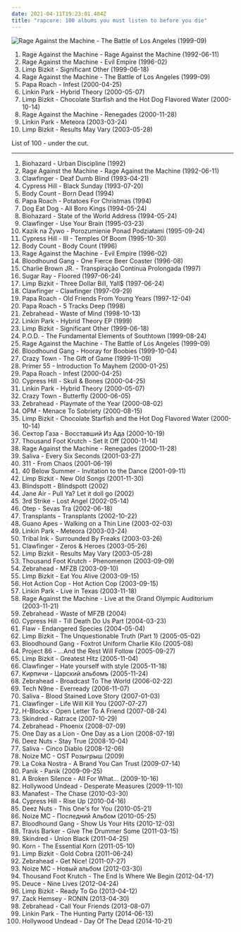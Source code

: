 ```yaml
---
date: 2021-04-11T19:23:01.404Z
title: "rapcore: 100 albums you must listen to before you die"
---
```

![Rage Against the Machine - The Battle of Los Angeles (1999-09)](http://coverartarchive.org/release/962df9d5-0ab5-4f90-97d9-99cb0ab52360/2939556829-500.jpg "Rage Against the Machine - The Battle of Los Angeles (1999-09)")
<ol class="albums">
<li data-cover="https://img.discogs.com/iTqMk9mKwHL-LEb8Y7xZsdugBxo=/fit-in/591x778/filters:strip_icc():format(jpeg):mode_rgb():quality(90)/discogs-images/R-1113698-1221514241.jpeg.jpg" data-tags="rock" role="button">Rage Against the Machine - Rage Against the Machine (1992-06-11)</li>
<li data-cover="http://coverartarchive.org/release/761086d5-3b0d-4fce-a9df-9a646b4e373b/14847715902-500.jpg" data-tags="rock, alternative" role="button">Rage Against the Machine - Evil Empire (1996-02)</li>
<li data-cover="http://coverartarchive.org/release/be3e00aa-368a-3f09-ac96-cd094e9a7151/3234514330-500.jpg" data-tags="nu metal" role="button">Limp Bizkit - Significant Other (1999-06-18)</li>
<li data-cover="http://coverartarchive.org/release/962df9d5-0ab5-4f90-97d9-99cb0ab52360/2939556829-500.jpg" data-tags="rock" role="button">Rage Against the Machine - The Battle of Los Angeles (1999-09)</li>
<li data-cover="http://coverartarchive.org/release/98a07793-52b7-42d3-8801-2cfdca0663c3/11769582808-500.jpg" data-tags="nu metal" role="button">Papa Roach - Infest (2000-04-25)</li>
<li data-cover="http://coverartarchive.org/release/f0cd4041-f859-4b97-b563-3b5f33f98d9d/14504927551-500.jpg" data-tags="nu metal, rock" role="button">Linkin Park - Hybrid Theory (2000-05-07)</li>
<li data-cover="http://coverartarchive.org/release/db6705c1-7e7c-4497-ae08-12b7d22ab4e2/4710678617-500.jpg" data-tags="nu metal" role="button">Limp Bizkit - Chocolate Starfish and the Hot Dog Flavored Water (2000-10-14)</li>
<li data-cover="http://coverartarchive.org/release/1c293abc-3993-3d1d-bb8d-e8fe18621488/9245164218-500.jpg" data-tags="rock, alternative rock" role="button">Rage Against the Machine - Renegades (2000-11-28)</li>
<li data-cover="http://coverartarchive.org/release/f3bfd870-0708-46d0-9953-9f5f573fb600/9085615951-500.jpg" data-tags="nu metal, rock, linkin park" role="button">Linkin Park - Meteora (2003-03-24)</li>
<li data-cover="https://img.discogs.com/kVvo2DTkK2Dzl7sgWMGmEQRnFsc=/fit-in/600x533/filters:strip_icc():format(jpeg):mode_rgb():quality(90)/discogs-images/R-506066-1415177260-6396.jpeg.jpg" data-tags="nu metal, rapcore, rock" role="button">Limp Bizkit - Results May Vary (2003-05-28)</li>
</ol>
List of 100 - under the cut.
<!-- more -->

_________________

<ol class="albums">
<li data-cover="https://img.discogs.com/5oPxLLkt4GQseu-r7YxV1bDiLD4=/fit-in/558x486/filters:strip_icc():format(jpeg):mode_rgb():quality(90)/discogs-images/R-2888434-1355651670-2534.jpeg.jpg" data-tags="hardcore" role="button">
Biohazard - Urban Discipline (1992)
</li>
<li data-cover="https://img.discogs.com/iTqMk9mKwHL-LEb8Y7xZsdugBxo=/fit-in/591x778/filters:strip_icc():format(jpeg):mode_rgb():quality(90)/discogs-images/R-1113698-1221514241.jpeg.jpg" data-tags="rock" role="button">
Rage Against the Machine - Rage Against the Machine (1992-06-11)
</li>
<li data-cover="https://img.discogs.com/DJMNsVbbAmqpb2pyttl8st3xo70=/fit-in/600x595/filters:strip_icc():format(jpeg):mode_rgb():quality(90)/discogs-images/R-369994-1362438913-5417.jpeg.jpg" data-tags="crossover, rap metal" role="button">
Clawfinger - Deaf Dumb Blind (1993-04-21)
</li>
<li data-cover="https://img.discogs.com/2GgQjIjcDb1eAQyuyx6IXw0Sf78=/fit-in/600x600/filters:strip_icc():format(jpeg):mode_rgb():quality(90)/discogs-images/R-16516737-1608227995-7003.jpeg.jpg" data-tags="hip-hop, rap" role="button">
Cypress Hill - Black Sunday (1993-07-20)
</li>
<li data-cover="https://img.discogs.com/ztqkg4pUcJ_V6J_bdE48DL-IdK0=/fit-in/588x453/filters:strip_icc():format(jpeg):mode_rgb():quality(90)/discogs-images/R-418023-1396547872-2533.jpeg.jpg" data-tags="crossover" role="button">
Body Count - Born Dead (1994)
</li>
<li data-cover="http://coverartarchive.org/release/06c8f48c-caa0-4282-b7fe-264c4b673085/2192549116-500.jpg" data-tags="rapcore, nu metal, funk rock" role="button">
Papa Roach - Potatoes For Christmas (1994)
</li>
<li data-cover="http://coverartarchive.org/release/4592d54c-c3d4-4128-81b3-9acc1377d35a/10430050533-500.jpg" data-tags="rapcore" role="button">
Dog Eat Dog - All Boro Kings (1994-05-24)
</li>
<li data-cover="http://coverartarchive.org/release/67b94fca-8bfc-4e52-8d3a-26a2f0f72049/6144038448-500.jpg" data-tags="hardcore" role="button">
Biohazard - State of the World Address (1994-05-24)
</li>
<li data-cover="https://img.discogs.com/I5XVwwBubUKRhOn2vi1WUKid2zU=/fit-in/600x585/filters:strip_icc():format(jpeg):mode_rgb():quality(90)/discogs-images/R-374239-1486079021-3066.jpeg.jpg" data-tags="crossover" role="button">
Clawfinger - Use Your Brain (1995-03-23)
</li>
<li data-cover="http://coverartarchive.org/release/ff040c58-bc69-4fc6-a6b1-34da0d16dd0e/7231670487-500.jpg" data-tags="crossover, rapcore, nu metal, rap metal, litza" role="button">
Kazik na Żywo - Porozumienie Ponad Podziałami (1995-09-24)
</li>
<li data-cover="http://coverartarchive.org/release/399bae8e-7413-4cf7-a70c-36e8514fa9b9/9439590397-500.jpg" data-tags="hip hop, rap, latin, psychedelic, 90s, rapcore, free palestine, rap concret, originales, 90s in music" role="button">
Cypress Hill - III - Temples Of Boom (1995-10-30)
</li>
<li data-cover="http://coverartarchive.org/release/5ca68cf0-608a-426b-9572-bcbfe0ae40be/16648702520-500.jpg" data-tags="crossover, hardcore" role="button">
Body Count - Body Count (1996)
</li>
<li data-cover="http://coverartarchive.org/release/761086d5-3b0d-4fce-a9df-9a646b4e373b/14847715902-500.jpg" data-tags="rock, alternative" role="button">
Rage Against the Machine - Evil Empire (1996-02)
</li>
<li data-cover="https://img.discogs.com/8nkM00XOwCfXgXcNbAIWfFLPDIU=/fit-in/599x503/filters:strip_icc():format(jpeg):mode_rgb():quality(90)/discogs-images/R-3798511-1349549053-9234.jpeg.jpg" data-tags="alternative rock, rock, alternative" role="button">
Bloodhound Gang - One Fierce Beer Coaster (1996-08)
</li>
<li data-cover="http://coverartarchive.org/release/e9bdf2fc-fd7f-4ce1-aa04-10112f26c594/26844289820-500.jpg" data-tags="rock, skate punk" role="button">
Charlie Brown JR. - Transpiração Contínua Prolongada (1997)
</li>
<li data-cover="http://coverartarchive.org/release/7aa940e5-6128-4ed1-9d89-86458a1b5ec6/8008267577-500.jpg" data-tags="punk, alternative metal" role="button">
Sugar Ray - Floored (1997-06-24)
</li>
<li data-cover="https://img.discogs.com/FgdEQBXFd7GTQi4f9CjkNGRTPis=/fit-in/600x935/filters:strip_icc():format(jpeg):mode_rgb():quality(90)/discogs-images/R-6088542-1410770631-6518.jpeg.jpg" data-tags="nu metal, rapcore" role="button">
Limp Bizkit - Three Dollar Bill, Yall$ (1997-06-24)
</li>
<li data-cover="http://coverartarchive.org/release/dc15e8e7-33ce-4b3c-a802-6dcc71c5f596/5337928255-500.jpg" data-tags="industrial metal, rapcore, industrial" role="button">
Clawfinger - Clawfinger (1997-09-29)
</li>
<li data-cover="http://coverartarchive.org/release/ff1f54ea-6e5d-4b61-b1e8-64371bbe3d44/1735086782-500.jpg" data-tags="rapcore, nu metal" role="button">
Papa Roach - Old Friends From Young Years (1997-12-04)
</li>
<li data-cover="http://coverartarchive.org/release/0fb494e9-cfcc-471b-b136-6fc27737d64b/2192535828-500.jpg" data-tags="rapcore, nu metal" role="button">
Papa Roach - 5 Tracks Deep (1998)
</li>
<li data-cover="http://coverartarchive.org/release/353d95fc-d4a9-45aa-9d7f-2f0a4b911412/1545454230-500.jpg" data-tags="pop punk" role="button">
Zebrahead - Waste of Mind (1998-10-13)
</li>
<li data-cover="http://coverartarchive.org/release/fc40043d-0584-4402-ac6a-91b02a1d20c0/7392541235-500.jpg" data-tags="nu metal" role="button">
Linkin Park - Hybrid Theory EP (1999)
</li>
<li data-cover="http://coverartarchive.org/release/be3e00aa-368a-3f09-ac96-cd094e9a7151/3234514330-500.jpg" data-tags="nu metal" role="button">
Limp Bizkit - Significant Other (1999-06-18)
</li>
<li data-cover="http://coverartarchive.org/release/8227ec30-5bd0-44f3-90a4-05996f8fe902/15634524801-500.jpg" data-tags="nu metal" role="button">
P.O.D. - The Fundamental Elements of Southtown (1999-08-24)
</li>
<li data-cover="http://coverartarchive.org/release/962df9d5-0ab5-4f90-97d9-99cb0ab52360/2939556829-500.jpg" data-tags="rock" role="button">
Rage Against the Machine - The Battle of Los Angeles (1999-09)
</li>
<li data-cover="http://coverartarchive.org/release/9cc4a6cf-e830-4971-abe9-1af4f17061e3/9628896082-500.jpg" data-tags="rock, alternative, alternative rock" role="button">
Bloodhound Gang - Hooray for Boobies (1999-10-04)
</li>
<li data-cover="https://img.discogs.com/00JxH-GC78GMdkj_qkb47ZwJ3OE=/fit-in/600x600/filters:strip_icc():format(jpeg):mode_rgb():quality(90)/discogs-images/R-4420449-1364407920-8248.jpeg.jpg" data-tags="rapcore" role="button">
Crazy Town - The Gift of Game (1999-11-09)
</li>
<li data-cover="http://coverartarchive.org/release/ab8dadc1-9c12-4649-992a-64cad3c3b30e/27436513350-500.jpg" data-tags="crossover, rapcore" role="button">
Primer 55 - Introduction To Mayhem (2000-01-25)
</li>
<li data-cover="http://coverartarchive.org/release/98a07793-52b7-42d3-8801-2cfdca0663c3/11769582808-500.jpg" data-tags="nu metal" role="button">
Papa Roach - Infest (2000-04-25)
</li>
<li data-cover="https://img.discogs.com/-FTLXlXt_wEClCPah1OnIfjAmQE=/fit-in/450x450/filters:strip_icc():format(jpeg):mode_rgb():quality(90)/discogs-images/R-519605-1264963269.jpeg.jpg" data-tags="rapcore, hip-hop" role="button">
Cypress Hill - Skull & Bones (2000-04-25)
</li>
<li data-cover="http://coverartarchive.org/release/f0cd4041-f859-4b97-b563-3b5f33f98d9d/14504927551-500.jpg" data-tags="nu metal, rock" role="button">
Linkin Park - Hybrid Theory (2000-05-07)
</li>
<li data-cover="http://coverartarchive.org/release/75680dcb-1e47-4c40-86ed-65357c90e827/24931499925-500.jpg" data-tags="hip hop, rock, rapcore" role="button">
Crazy Town - Butterfly (2000-06-05)
</li>
<li data-cover="http://coverartarchive.org/release/db66e6ec-b295-4f64-bd96-9311186d0df0/5571534834-500.jpg" data-tags="pop punk, punk rock, rapcore" role="button">
Zebrahead - Playmate of the Year (2000-08-02)
</li>
<li data-cover="http://coverartarchive.org/release/1e248a9d-0170-3794-a978-f4c7af69f2cf/15248751850-500.jpg" data-tags="alternative" role="button">
OPM - Menace To Sobriety (2000-08-15)
</li>
<li data-cover="http://coverartarchive.org/release/db6705c1-7e7c-4497-ae08-12b7d22ab4e2/4710678617-500.jpg" data-tags="nu metal" role="button">
Limp Bizkit - Chocolate Starfish and the Hot Dog Flavored Water (2000-10-14)
</li>
<li data-cover="https://img.discogs.com/mGd3htHtlTpj-g7sSXwgubpRtG0=/fit-in/600x613/filters:strip_icc():format(jpeg):mode_rgb():quality(90)/discogs-images/R-5107767-1384783179-8768.jpeg.jpg" data-tags="metal, rapcore" role="button">
Сектор Газа - Восставший Из Ада (2000-10-19)
</li>
<li data-cover="http://coverartarchive.org/release/a2ce7197-a25c-4679-86b7-0e938cf2aebd/27852527490-500.jpg" data-tags="rapcore" role="button">
Thousand Foot Krutch - Set It Off (2000-11-14)
</li>
<li data-cover="http://coverartarchive.org/release/1c293abc-3993-3d1d-bb8d-e8fe18621488/9245164218-500.jpg" data-tags="rock, alternative rock" role="button">
Rage Against the Machine - Renegades (2000-11-28)
</li>
<li data-cover="http://coverartarchive.org/release/f38a8e29-3c4f-438b-809d-afd2ac0b603b/16490273372-500.jpg" data-tags="nu metal, hard rock" role="button">
Saliva - Every Six Seconds (2001-03-27)
</li>
<li data-cover="http://coverartarchive.org/release/42680bd0-54d5-4f68-9b4a-187861ff634f/15999540484-500.jpg" data-tags="reggae, alternative rock, rock" role="button">
311 - From Chaos (2001-06-19)
</li>
<li data-cover="https://via.placeholder.com/450" data-tags="nu metal" role="button">
40 Below Summer - Invitation to the Dance (2001-09-11)
</li>
<li data-cover="http://coverartarchive.org/release/13103c1f-091a-457a-9933-41503e9c20b1/15248819276-500.jpg" data-tags="remix, nu metal, hip-hop" role="button">
Limp Bizkit - New Old Songs (2001-11-30)
</li>
<li data-cover="https://img.discogs.com/FI5HBHQ2lDZKlI88QEYLzfhiHms=/fit-in/600x525/filters:strip_icc():format(jpeg):mode_rgb():quality(90)/discogs-images/R-3429400-1584229219-6923.mpo.jpg" data-tags="rap, rapcore, nu metal, rap rock, peborit album, blindspott, albums in my cd rack" role="button">
Blindspott - Blindspott (2002)
</li>
<li data-cover="http://coverartarchive.org/release/3a64d85a-ae57-41f7-ac17-13228ff0eaea/20928284068-500.jpg" data-tags="rapcore, nu metal" role="button">
Jane Air - Pull Ya? Let it doll go (2002)
</li>
<li data-cover="http://coverartarchive.org/release/d74363e7-3b88-43b2-8c0e-07b1e2387fe7/11181792802-500.jpg" data-tags="3rd strike" role="button">
3rd Strike - Lost Angel (2002-05-14)
</li>
<li data-cover="http://coverartarchive.org/release/26b922bd-a931-4938-93f5-b9a09d227c10/9831908947-500.jpg" data-tags="metal, nu metal" role="button">
Otep - Sevas Tra (2002-06-18)
</li>
<li data-cover="https://img.discogs.com/1YbCa_LUFfTJlv-EsKzNe_4WaF0=/fit-in/600x596/filters:strip_icc():format(jpeg):mode_rgb():quality(90)/discogs-images/R-1325572-1429907599-1947.jpeg.jpg" data-tags="punk" role="button">
Transplants - Transplants (2002-10-22)
</li>
<li data-cover="http://coverartarchive.org/release/40e7c84f-309b-4d2e-b93c-c9d56f682665/17105713835-500.jpg" data-tags="alternative rock" role="button">
Guano Apes - Walking on a Thin Line (2003-02-03)
</li>
<li data-cover="http://coverartarchive.org/release/f3bfd870-0708-46d0-9953-9f5f573fb600/9085615951-500.jpg" data-tags="nu metal, rock, linkin park" role="button">
Linkin Park - Meteora (2003-03-24)
</li>
<li data-cover="https://img.discogs.com/TmQbV913FVbIEhOfGX5fJDdJLhY=/fit-in/300x306/filters:strip_icc():format(jpeg):mode_rgb():quality(90)/discogs-images/R-6560574-1422026632-2911.jpeg.jpg" data-tags="rapcore" role="button">
Tribal Ink - Surrounded By Freaks (2003-03-26)
</li>
<li data-cover="https://img.discogs.com/CYKJnsbVVtQNYwcHFhHz5I709YQ=/fit-in/395x600/filters:strip_icc():format(jpeg):mode_rgb():quality(90)/discogs-images/R-5365546-1391591004-5448.jpeg.jpg" data-tags="metal, crossover" role="button">
Clawfinger - Zeros & Heroes (2003-05-26)
</li>
<li data-cover="https://img.discogs.com/kVvo2DTkK2Dzl7sgWMGmEQRnFsc=/fit-in/600x533/filters:strip_icc():format(jpeg):mode_rgb():quality(90)/discogs-images/R-506066-1415177260-6396.jpeg.jpg" data-tags="nu metal, rapcore, rock" role="button">
Limp Bizkit - Results May Vary (2003-05-28)
</li>
<li data-cover="http://coverartarchive.org/release/08902a42-9afa-3337-8267-b333a89dd5da/24702019693-500.jpg" data-tags="alternative rock" role="button">
Thousand Foot Krutch - Phenomenon (2003-09-09)
</li>
<li data-cover="http://coverartarchive.org/release/89169ae4-2f74-462b-be32-f0375e936da0/7479087109-500.jpg" data-tags="punk rock, rapcore" role="button">
Zebrahead - MFZB (2003-09-10)
</li>
<li data-cover="https://img.discogs.com/d1f2f6c50c776450fdf23512dbd7301b20ea34dc/images/spacer.gif" data-tags="alternative metal, single" role="button">
Limp Bizkit - Eat You Alive (2003-09-15)
</li>
<li data-cover="http://coverartarchive.org/release/1d744d66-1fdb-4dff-9392-e0e2bbf3f702/17652420521-500.jpg" data-tags="alternative" role="button">
Hot Action Cop - Hot Action Cop (2003-09-15)
</li>
<li data-cover="http://coverartarchive.org/release/0edb5cf7-aaff-4376-8a6b-373a0f08ce39/15089945297-500.jpg" data-tags="nu metal" role="button">
Linkin Park - Live in Texas (2003-11-18)
</li>
<li data-cover="http://coverartarchive.org/release/42607845-fe6a-45cc-af48-95f39c4f9ccb/27933622102-500.jpg" data-tags="live, rock" role="button">
Rage Against the Machine - Live at the Grand Olympic Auditorium (2003-11-21)
</li>
<li data-cover="https://img.discogs.com/Qdu-fTfhHNWPsvMCia2uNmTX-YA=/fit-in/600x593/filters:strip_icc():format(jpeg):mode_rgb():quality(90)/discogs-images/R-15081361-1597612494-9801.jpeg.jpg" data-tags="pop punk, rapcore" role="button">
Zebrahead - Waste of MFZB (2004)
</li>
<li data-cover="http://coverartarchive.org/release/a7968320-e985-48b1-8424-64dccccf1503/5157859126-500.jpg" data-tags="hip hop" role="button">
Cypress Hill - Till Death Do Us Part (2004-03-23)
</li>
<li data-cover="https://img.discogs.com/nEiPjnWWHbgDBoEG-dLKMaCsprY=/fit-in/475x470/filters:strip_icc():format(jpeg):mode_rgb():quality(90)/discogs-images/R-765131-1156726876.jpeg.jpg" data-tags="alternative metal, nu metal, hard rock" role="button">
Flaw - Endangered Species (2004-05-04)
</li>
<li data-cover="https://img.discogs.com/F6aOVv8C-vDYnIl_4GVgzevGdus=/fit-in/600x528/filters:strip_icc():format(jpeg):mode_rgb():quality(90)/discogs-images/R-4588605-1435672439-3852.jpeg.jpg" data-tags="nu metal" role="button">
Limp Bizkit - The Unquestionable Truth (Part 1) (2005-05-02)
</li>
<li data-cover="http://coverartarchive.org/release/955b3795-9ece-4519-9652-ea879620b27f/13009776511-500.jpg" data-tags="comedy" role="button">
Bloodhound Gang - Foxtrot Uniform Charlie Kilo (2005-08)
</li>
<li data-cover="http://coverartarchive.org/release/ea64aaa9-6f8e-4554-bed3-b96901012c07/19388424003-500.jpg" data-tags="rapcore" role="button">
Project 86 - ...And the Rest Will Follow (2005-09-27)
</li>
<li data-cover="http://coverartarchive.org/release/79784f58-98d1-4a7b-b5b1-74a27b880d26/6374695874-500.jpg" data-tags="nu metal, rapcore" role="button">
Limp Bizkit - Greatest Hitz (2005-11-04)
</li>
<li data-cover="http://coverartarchive.org/release/bc2397a9-bec8-3cb7-8f43-e529c0682d61/10201989296-500.jpg" data-tags="industrial metal, rapcore" role="button">
Clawfinger - Hate yourself with style (2005-11-18)
</li>
<li data-cover="http://coverartarchive.org/release/10265a9b-1610-44ca-9283-6868348444dd/11562953643-500.jpg" data-tags="hip-hop, alternative, rapcore" role="button">
Кирпичи - Царский альбомъ (2005-11-24)
</li>
<li data-cover="http://coverartarchive.org/release/d6cd5fc3-53b3-475c-90e1-a967e999ad4a/15586885193-500.jpg" data-tags="pop punk" role="button">
Zebrahead - Broadcast To The World (2006-02-22)
</li>
<li data-cover="http://coverartarchive.org/release/21b03748-3bb5-4b24-8e7d-14e47eee80ca/13921216200-500.jpg" data-tags="rap, rapcore, alternative hip-hop" role="button">
Tech N9ne - Everready (2006-11-07)
</li>
<li data-cover="http://coverartarchive.org/release/6a5fb6df-5842-48de-8451-6696a2a280ca/8568379188-500.jpg" data-tags="hard rock, alternative rock, alternative metal" role="button">
Saliva - Blood Stained Love Story (2007-01-03)
</li>
<li data-cover="http://coverartarchive.org/release/b1b2a42d-bf7a-3675-bdd4-87bec88019de/10920904348-500.jpg" data-tags="industrial metal, rapcore" role="button">
Clawfinger - Life Will Kill You (2007-07-27)
</li>
<li data-cover="https://img.discogs.com/7eg3JKB0uiyCJBmK1Iow2nnWjZc=/fit-in/600x597/filters:strip_icc():format(jpeg):mode_rgb():quality(90)/discogs-images/R-4061379-1353946167-4335.jpeg.jpg" data-tags="rock" role="button">
H-Blockx - Open Letter To A Friend (2007-08-24)
</li>
<li data-cover="http://coverartarchive.org/release/04dde72c-8a02-4359-84db-ef6f221f759e/15129440307-500.jpg" data-tags="metal, alternative, reggae, alternative metal, rapcore, nu metal, reggae metal, ragga metal, raggae, raggae metal" role="button">
Skindred - Ratrace (2007-10-29)
</li>
<li data-cover="https://img.discogs.com/_C_mdbsSG1ja8F81cZJ3qMXDQlU=/fit-in/600x597/filters:strip_icc():format(jpeg):mode_rgb():quality(90)/discogs-images/R-3316480-1325961296.jpeg.jpg" data-tags="punk rock" role="button">
Zebrahead - Phoenix (2008-07-09)
</li>
<li data-cover="https://img.discogs.com/mkLY91OJiGwNvrwxERyq50J4Mz8=/fit-in/600x600/filters:strip_icc():format(jpeg):mode_rgb():quality(90)/discogs-images/R-1404325-1580767308-9603.png.jpg" data-tags="alternative rock, rapcore" role="button">
One Day as a Lion - One Day as a Lion (2008-07-19)
</li>
<li data-cover="http://coverartarchive.org/release/87e903e2-2800-47a0-a3a8-4fe8e5bc7331/5543745942-500.jpg" data-tags="hardcore" role="button">
Deez Nuts - Stay True (2008-10-04)
</li>
<li data-cover="https://via.placeholder.com/450" data-tags="hard rock, saliva" role="button">
Saliva - Cinco Diablo (2008-12-06)
</li>
<li data-cover="http://coverartarchive.org/release/ac9ccb92-586b-4b57-97fa-d653a7ea5be3/22983989074-500.jpg" data-tags="hip-hop" role="button">
Noize MC - OST Розыгрыш (2009)
</li>
<li data-cover="http://coverartarchive.org/release/53417254-fc89-4bd4-9b2b-10830617f628/15185164247-500.jpg" data-tags="rap, la coka nostra, rock, underground hip-hop, house of pain" role="button">
La Coka Nostra - A Brand You Can Trust (2009-07-14)
</li>
<li data-cover="https://img.discogs.com/tXkKA1LKqgg1Z3chelWxJaAgwBQ=/fit-in/600x660/filters:strip_icc():format(jpeg):mode_rgb():quality(90)/discogs-images/R-14479846-1575376462-6127.jpeg.jpg" data-tags="german, crossover, rapcore" role="button">
Panik - Panik (2009-09-25)
</li>
<li data-cover="http://coverartarchive.org/release/c602be74-31d1-47c3-a533-44d252c3868e/19902540315-500.jpg" data-tags="rapcore" role="button">
A Broken Silence - All For What... (2009-10-16)
</li>
<li data-cover="http://coverartarchive.org/release/f8c8649a-bd26-471d-a289-26a471ae94ec/25925529731-500.jpg" data-tags="rapcore" role="button">
Hollywood Undead - Desperate Measures (2009-11-10)
</li>
<li data-cover="https://img.discogs.com/MuSxo6UNSiJKFq_PIRIucpNcLa8=/fit-in/400x400/filters:strip_icc():format(jpeg):mode_rgb():quality(90)/discogs-images/R-3227335-1321338342.jpeg.jpg" data-tags="hip-hop, rapcore, manafest" role="button">
Manafest - The Chase (2010-03-30)
</li>
<li data-cover="http://coverartarchive.org/release/f6f6704a-1bd1-4fa8-9acd-e340e669e48a/23246348312-500.jpg" data-tags="hip hop, hip-hop" role="button">
Cypress Hill - Rise Up (2010-04-16)
</li>
<li data-cover="http://coverartarchive.org/release/1e818f82-0f12-47a4-ac22-56ef02bdc391/16550198753-500.jpg" data-tags="hardcore" role="button">
Deez Nuts - This One's for You (2010-05-21)
</li>
<li data-cover="http://coverartarchive.org/release/4b694997-ffff-4e17-b3fa-2eff8fd5e30e/10588245317-500.jpg" data-tags="nozi mc, russian, alternative hip-hop" role="button">
Noize MC - Последний Альбом (2010-05-25)
</li>
<li data-cover="http://coverartarchive.org/release/92b9a826-e376-4ca7-99f4-6b91fb5fc741/8147662070-500.jpg" data-tags="rock, alternative rock" role="button">
Bloodhound Gang - Show Us Your Hits (2010-12-03)
</li>
<li data-cover="http://coverartarchive.org/release/a785ab9b-88a8-43d8-90d0-6ae82c63728f/24837880451-500.jpg" data-tags="hip-hop, rock, alternative" role="button">
Travis Barker - Give The Drummer Some (2011-03-15)
</li>
<li data-cover="http://coverartarchive.org/release/2db7c0ca-199e-4253-bd04-c7869203a971/11119433478-500.jpg" data-tags="metal" role="button">
Skindred - Union Black (2011-04-25)
</li>
<li data-cover="http://coverartarchive.org/release/52151fe3-2223-4bfd-8ab2-f8ce150735a3/15810419787-500.jpg" data-tags="nu metal" role="button">
Korn - The Essential Korn (2011-05-10)
</li>
<li data-cover="http://coverartarchive.org/release/6bd6e65f-2584-4a20-a88d-695d32ed429d/7687347287-500.jpg" data-tags="rapcore, nu metal" role="button">
Limp Bizkit - Gold Cobra (2011-06-24)
</li>
<li data-cover="https://img.discogs.com/6oFCUg9syEwa6u6XGCKA-w6s1oU=/fit-in/600x600/filters:strip_icc():format(jpeg):mode_rgb():quality(90)/discogs-images/R-4761449-1374677568-8602.jpeg.jpg" data-tags="punk rock, pop punk, rapcore" role="button">
Zebrahead - Get Nice! (2011-07-27)
</li>
<li data-cover="http://coverartarchive.org/release/8faa0140-377f-453d-9e47-b08244ef48ba/1599503519-500.jpg" data-tags="hip-hop" role="button">
Noize MC - Новый альбом (2012-03-30)
</li>
<li data-cover="http://coverartarchive.org/release/c36f7bfb-a0bb-4a1b-9d5d-65c0d2b5c473/1545918273-500.jpg" data-tags="alternative rock, christian rock, hard rock, alternative metal, nu metal" role="button">
Thousand Foot Krutch - The End Is Where We Begin (2012-04-17)
</li>
<li data-cover="http://coverartarchive.org/release/c42909b1-9750-4a9c-9431-170a2583d794/28722232870-500.jpg" data-tags="rapcore" role="button">
Deuce - Nine Lives (2012-04-24)
</li>
<li data-cover="http://coverartarchive.org/release/1f8785cd-3f06-4ceb-8f26-623417f44c45/4182280626-500.jpg" data-tags="rapcore, rap metal, metal, nu metal" role="button">
Limp Bizkit - Ready To Go (2013-04-12)
</li>
<li data-cover="http://coverartarchive.org/release/57ff5b47-5c85-4b2d-9c48-99feeec9ec3d/4370931232-500.jpg" data-tags="rapcore" role="button">
Zack Hemsey - RONIN (2013-04-30)
</li>
<li data-cover="http://coverartarchive.org/release/c80f4d23-4fe8-4b6c-816c-3ec3924ba18a/12620927677-500.jpg" data-tags="pop punk, rapcore" role="button">
Zebrahead - Call Your Friends (2013-08-07)
</li>
<li data-cover="http://coverartarchive.org/release/cf1c9b8d-544d-4741-99b6-d3e06f001417/11796648242-500.jpg" data-tags="rock, alternative rock, alternative metal" role="button">
Linkin Park - The Hunting Party (2014-06-13)
</li>
<li data-cover="http://coverartarchive.org/release/208138f6-af95-4b1f-a6bc-546798f2fbfb/8660593189-500.jpg" data-tags="rapcore" role="button">
Hollywood Undead - Day Of The Dead (2014-10-21)
</li>
</ol>